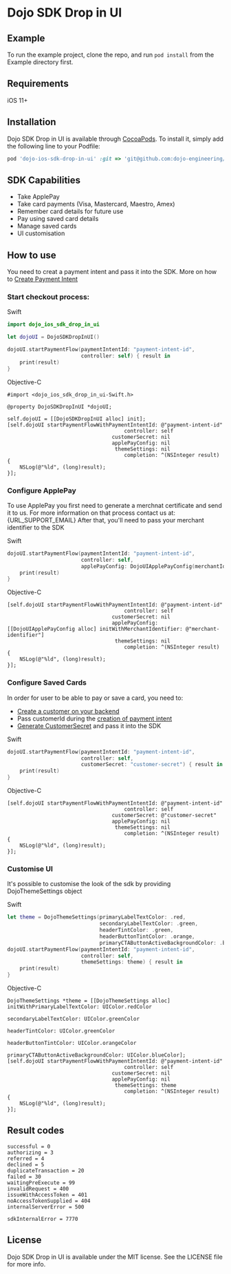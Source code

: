 # Dojo SDK Drop in UI

## Example

To run the example project, clone the repo, and run `pod install` from the Example directory first.

## Requirements

iOS 11+

## Installation

Dojo SDK Drop in UI is available through [CocoaPods](https://cocoapods.org). To install
it, simply add the following line to your Podfile:

```ruby
pod 'dojo-ios-sdk-drop-in-ui' :git => 'git@github.com:dojo-engineering/dojo-ios-sdk-drop-in-ui.git', :tag => '1.0.0'
```

## SDK Capabilities
- Take ApplePay
- Take card payments (Visa, Mastercard, Maestro, Amex)
- Remember card details for future use
- Pay using saved card details
- Manage saved cards 
- UI customisation

## How to use

You need to creat a payment intent and pass it into the SDK. More on how to [Create Payment Intent](https://docs.dojo.tech/api#tag/Payment-intents/operation/PaymentIntents_CreatePaymentIntent)

### Start checkout process:
Swift
```swift
import dojo_ios_sdk_drop_in_ui

let dojoUI = DojoSDKDropInUI()

dojoUI.startPaymentFlow(paymentIntentId: "payment-intent-id",
                        controller: self) { result in
    print(result)
}
```
Objective-C
```objc
#import <dojo_ios_sdk_drop_in_ui-Swift.h>

@property DojoSDKDropInUI *dojoUI;

self.dojoUI = [[DojoSDKDropInUI alloc] init];
[self.dojoUI startPaymentFlowWithPaymentIntentId: @"payment-intent-id"
                                      controller: self
                                  customerSecret: nil
                                  applePayConfig: nil
                                   themeSettings: nil
                                      completion: ^(NSInteger result) {
    NSLog(@"%ld", (long)result);
}];
```

### Configure ApplePay
To use ApplePay you first need to generate a merchnat certificate and send it to us. For more information on that process contact us at: {URL_SUPPORT_EMAIL}
After that, you'll need to pass your merchant identifier to the SDK

Swift
```swift
dojoUI.startPaymentFlow(paymentIntentId: "payment-intent-id",
                        controller: self,
                        applePayConfig: DojoUIApplePayConfig(merchantIdentifier: "merchant-identifier")) { result in
    print(result)
}
```
Objective-C
```objc
[self.dojoUI startPaymentFlowWithPaymentIntentId: @"payment-intent-id"
                                      controller: self
                                  customerSecret: nil
                                  applePayConfig: [[DojoUIApplePayConfig alloc] initWithMerchantIdentifier: @"merchant-identifier"]
                                   themeSettings: nil
                                      completion: ^(NSInteger result) {
    NSLog(@"%ld", (long)result);
}];
```

### Configure Saved Cards
In order for user to be able to pay or save a card, you need to:
- [Create a customer on your backend](https://docs.dojo.tech/api#tag/Customers/operation/Customers_Create)
- Pass customerId during the [creation of payment intent](https://docs.dojo.tech/api#tag/Payment-intents/operation/PaymentIntents_CreatePaymentIntent)
- [Generate CustomerSecret](https://docs.dojo.tech/api#tag/Customers/operation/Customers_CreateCustomerSecret) and pass it into the SDK

Swift
```swift
dojoUI.startPaymentFlow(paymentIntentId: "payment-intent-id",
                        controller: self,
                        customerSecret: "customer-secret") { result in
    print(result)
}
```
Objective-C
```objc
[self.dojoUI startPaymentFlowWithPaymentIntentId: @"payment-intent-id"
                                      controller: self
                                  customerSecret: @"customer-secret"
                                  applePayConfig: nil
                                   themeSettings: nil
                                      completion: ^(NSInteger result) {
    NSLog(@"%ld", (long)result);
}];
```

### Customise UI
It's possible to customise the look of the sdk by providing DojoThemeSettings object

Swift
```swift
let theme = DojoThemeSettings(primaryLabelTextColor: .red,
                              secondaryLabelTextColor: .green,
                              headerTintColor: .green,
                              headerButtonTintColor: .orange,
                              primaryCTAButtonActiveBackgroundColor: .blue)
dojoUI.startPaymentFlow(paymentIntentId: "payment-intent-id",
                        controller: self,
                        themeSettings: theme) { result in
    print(result)
}
```
Objective-C
```objc
DojoThemeSettings *theme = [[DojoThemeSettings alloc] initWithPrimaryLabelTextColor: UIColor.redColor
                                                            secondaryLabelTextColor: UIColor.greenColor
                                                                    headerTintColor: UIColor.greenColor
                                                              headerButtonTintColor: UIColor.orangeColor
                                              primaryCTAButtonActiveBackgroundColor: UIColor.blueColor];
[self.dojoUI startPaymentFlowWithPaymentIntentId: @"payment-intent-id"
                                      controller: self
                                  customerSecret: nil
                                  applePayConfig: nil
                                   themeSettings: theme
                                      completion: ^(NSInteger result) {
    NSLog(@"%ld", (long)result);
}];
```

## Result codes

```
successful = 0
authorizing = 3
referred = 4
declined = 5
duplicateTransaction = 20
failed = 30
waitingPreExecute = 99
invalidRequest = 400
issueWithAccessToken = 401
noAccessTokenSupplied = 404
internalServerError = 500
            
sdkInternalError = 7770
```

## License

Dojo SDK Drop in UI is available under the MIT license. See the LICENSE file for more info.
